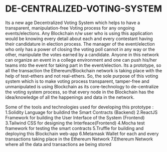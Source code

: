 # DE-CENTRALIZED-VOTING-SYSTEM

Its a new age Decentralized Voting System which helps to have a transparent, manipulation-free Voting process for any ongoing events/elections.
Any Blockchain n/w user who is using this application would be knowing every detail about each and every contestant having their candidature in election process.
The manager of the event/election who only has a power of closing the voting poll cannot in any way or the other, manipulate the votes earned by a candidate.
Anyone in this network can organize an event in a college environment and one can push his/her teams into the event for taking part in the event/election.
Its a prototype, so all the transaction the Ethereum/Blockchain network is taking place with the help of test-ethers and not real-ethers.
So, the sole purpose of this voting system which is to make voting process transparent, tamper-free and unmanipulated is using Blockchain as its core-technology 
to de-centralize the voting system process, so that every node in the Blockchain has the idea/knowledge of all the happenings and data in the network.

Some of the tools and technologies used for developing this prototype :
1.Solidity Language for buildind the Smart Contracts (Backend)
2.ReactJS Framework for building the User Interface of the System (Frontend)
3.Tailwind CSS for designing the Interfeace(Frontend)
4.Mocha test framework for testing the smart contracts 
5.Truffle for building and deploying this Blockchain web-app 
6.Metamask Wallet for each and every transactions taking place in the Ethereum Network
7.Ethereum Network where all the data and transactions ae being stored 
